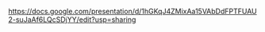 https://docs.google.com/presentation/d/1hGKqJ4ZMixAa15VAbDdFPTFUAU2-suJaAf6LQcSDjYY/edit?usp=sharing